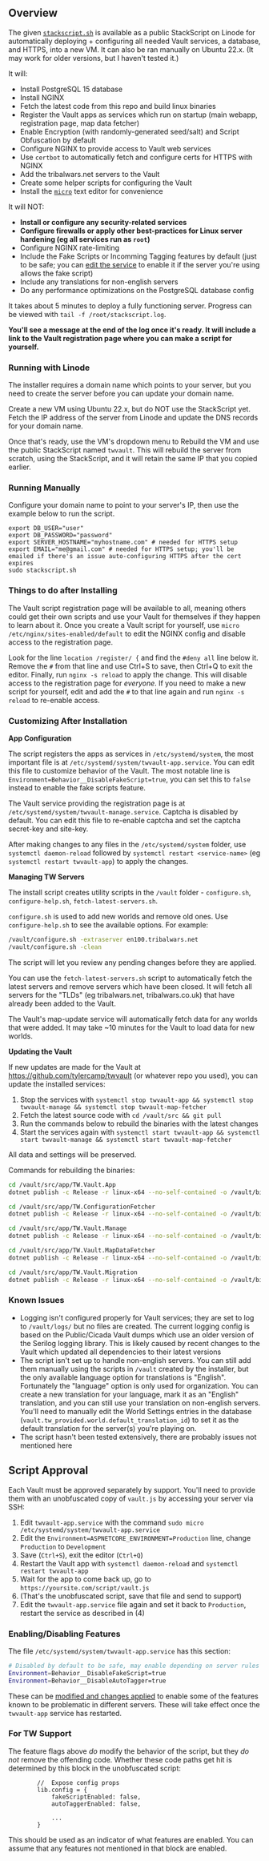## Overview

The given [`stackscript.sh`](./stackscript.sh) is available as a public StackScript on Linode for automatically deploying + configuring all needed Vault services, a database, and HTTPS, into a new VM. It can also be ran manually on Ubuntu 22.x. (It may work for older versions, but I haven't tested it.)

It will:

- Install PostgreSQL 15 database
- Install NGINX
- Fetch the latest code from this repo and build linux binaries
- Register the Vault apps as services which run on startup (main webapp, registration page, map data fetcher)
- Enable Encryption (with randomly-generated seed/salt) and Script Obfuscation by default
- Configure NGINX to provide access to Vault web services
- Use `certbot` to automatically fetch and configure certs for HTTPS with NGINX
- Add the tribalwars.net servers to the Vault
- Create some helper scripts for configuring the Vault
- Install the [`micro`](https://micro-editor.github.io/) text editor for convenience

It will NOT:

- **Install or configure any security-related services**
- **Configure firewalls or apply other best-practices for Linux server hardening (eg all services run as `root`)**
- Configure NGINX rate-limiting
- Include the Fake Scripts or Incomming Tagging features by default (just to be safe; you can [edit the service](#customizing-after-installation) to enable it if the server you're using allows the fake script)
- Include any translations for non-english servers
- Do any performance optimizations on the PostgreSQL database config

It takes about 5 minutes to deploy a fully functioning server. Progress can be viewed with `tail -f /root/stackscript.log`.

**You'll see a message at the end of the log once it's ready. It will include a link to the Vault registration page where you can make a script for yourself.**

### Running with Linode

The installer requires a domain name which points to your server, but you need to create the server before you can update your domain name.

Create a new VM using Ubuntu 22.x, but do NOT use the StackScript yet. Fetch the IP address of the server from Linode and update the DNS records for your domain name.

Once that's ready, use the VM's dropdown menu to Rebuild the VM and use the public StackScript named `twvault`. This will rebuild the server from scratch, using the StackScript, and it will retain the same IP that you copied earlier.

### Running Manually

Configure your domain name to point to your server's IP, then use the example below to run the script.

```
export DB_USER="user"
export DB_PASSWORD="password"
export SERVER_HOSTNAME="myhostname.com" # needed for HTTPS setup
export EMAIL="me@gmail.com" # needed for HTTPS setup; you'll be emailed if there's an issue auto-configuring HTTPS after the cert expires
sudo stackscript.sh
```

### Things to do after Installing

The Vault script registration page will be available to all, meaning others could get their own scripts and use your Vault for themselves if they happen to learn about it. Once you create a Vault script for yourself, use `micro /etc/nginx/sites-enabled/default` to edit the NGINX config and disable access to the registration page.

Look for the line `location /register/ {` and find the `#deny all` line below it. Remove the `#` from that line and use Ctrl+S to save, then Ctrl+Q to exit the editor. Finally, run `nginx -s reload` to apply the change. This will disable access to the registration page for _everyone_. If you need to make a new script for yourself, edit and add the `#` to that line again and run `nginx -s reload` to re-enable access.

### Customizing After Installation

**App Configuration**

The script registers the apps as services in `/etc/systemd/system`, the most important file is at `/etc/systemd/system/twvault-app.service`. You can edit this file to customize behavior of the Vault. The most notable line is `Environment=Behavior__DisableFakeScript=true`, you can set this to `false` instead to enable the fake scripts feature.

The Vault service providing the registration page is at `/etc/systemd/system/twvault-manage.service`. Captcha is disabled by default. You can edit this file to re-enable captcha and set the captcha secret-key and site-key.

After making changes to any files in the `/etc/systemd/system` folder, use `systemctl daemon-reload` followed by `systemctl restart <service-name>` (eg `systemctl restart twvault-app`) to apply the changes.

**Managing TW Servers**

The install script creates utility scripts in the `/vault` folder - `configure.sh`, `configure-help.sh`, `fetch-latest-servers.sh`.

`configure.sh` is used to add new worlds and remove old ones. Use `configure-help.sh` to see the available options. For example:

```bash
/vault/configure.sh -extraserver en100.tribalwars.net
/vault/configure.sh -clean
```

The script will let you review any pending changes before they are applied.

You can use the `fetch-latest-servers.sh` script to automatically fetch the latest servers and remove servers which have been closed. It will fetch all servers for the "TLDs" (eg tribalwars.net, tribalwars.co.uk) that have already been added to the Vault.

The Vault's map-update service will automatically fetch data for any worlds that were added. It may take ~10 minutes for the Vault to load data for new worlds.

**Updating the Vault**

If new updates are made for the Vault at https://github.com/tylercamp/twvault (or whatever repo you used), you can update the installed services:

1. Stop the services with `systemctl stop twvault-app && systemctl stop twvault-manage && systemctl stop twvault-map-fetcher`
2. Fetch the latest source code with `cd /vault/src && git pull`
3. Run the commands below to rebuild the binaries with the latest changes
4. Start the services again with `systemctl start twvault-app && systemctl start twvault-manage && systemctl start twvault-map-fetcher`

All data and settings will be preserved.

Commands for rebuilding the binaries:

```bash
cd /vault/src/app/TW.Vault.App
dotnet publish -c Release -r linux-x64 --no-self-contained -o /vault/bin/webapp

cd /vault/src/app/TW.ConfigurationFetcher
dotnet publish -c Release -r linux-x64 --no-self-contained -o /vault/bin/tools

cd /vault/src/app/TW.Vault.Manage
dotnet publish -c Release -r linux-x64 --no-self-contained -o /vault/bin/manage

cd /vault/src/app/TW.Vault.MapDataFetcher
dotnet publish -c Release -r linux-x64 --no-self-contained -o /vault/bin/update

cd /vault/src/app/TW.Vault.Migration
dotnet publish -c Release -r linux-x64 --no-self-contained -o /vault/bin/init
```

### Known Issues

- Logging isn't configured properly for Vault services; they are set to log to `/vault/logs/` but no files are created. The current logging config is based on the Public/Cicada Vault dumps which use an older version of the Serilog logging library. This is likely caused by recent changes to the Vault which updated all dependencies to their latest versions
- The script isn't set up to handle non-english servers. You can still add them manually using the scripts in `/vault` created by the installer, but the only available language option for translations is "English". Fortunately the "language" option is only used for organization. You can create a new translation for your language, mark it as an "English" translation, and you can still use your translation on non-english servers. You'll need to manually edit the World Settings entries in the database (`vault.tw_provided.world.default_translation_id`) to set it as the default translation for the server(s) you're playing on.
- The script hasn't been tested extensively, there are probably issues not mentioned here

## Script Approval

Each Vault must be approved separately by support. You'll need to provide them with an unobfuscated copy of `vault.js` by accessing your server via SSH:

1. Edit `twvault-app.service` with the command `sudo micro /etc/systemd/system/twvault-app.service`
2. Edit the `Environment=ASPNETCORE_ENVIRONMENT=Production` line, change `Production` to `Development`
3. Save (`Ctrl+S`), exit the editor (`Ctrl+Q`)
4. Restart the Vault app with `systemctl daemon-reload` and `systemctl restart twvault-app`
5. Wait for the app to come back up, go to `https://yoursite.com/script/vault.js`
6. (That's the unobfuscated script, save that file and send to support)
7. Edit the `twvault-app.service` file again and set it back to `Production`, restart the service as described in (4)

### Enabling/Disabling Features

The file `/etc/systemd/system/twvault-app.service` has this section:

```bash
# Disabled by default to be safe, may enable depending on server rules
Environment=Behavior__DisableFakeScript=true
Environment=Behavior__DisableAutoTagger=true
```

These can be [modified and changes applied](#customizing-after-installation) to enable some of the features known to be problematic in different servers. These will take effect once the `twvault-app` service has restarted.

### For TW Support

The feature flags above _do_ modify the behavior of the script, but they _do not_ remove the offending code. Whether these code paths get hit is determined by this block in the unobfuscated script:

```
        //  Expose config props
        lib.config = {
            fakeScriptEnabled: false,
            autoTaggerEnabled: false,

            ...
        }
```

This should be used as an indicator of what features are enabled. You can assume that any features not mentioned in that block are enabled.
